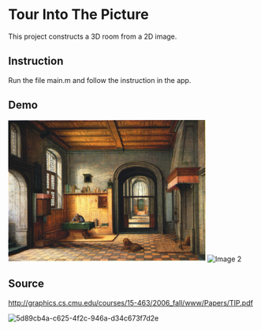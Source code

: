 # Tour Into The Picture
This project constructs a 3D room from a 2D image.
## Instruction
Run the file main.m and follow the instruction in the app.
## Demo
<p align="left">
  <img src="./images/oil-painting.png" alt="Image 1" width="400"/>
  <img src="./animation/animation.gif" alt="Image 2" width="360"/>
</p>

## Source

http://graphics.cs.cmu.edu/courses/15-463/2006_fall/www/Papers/TIP.pdf

![5d89cb4a-c625-4f2c-946a-d34c673f7d2e](https://github.com/user-attachments/assets/d7d42797-813d-4b6a-9f92-c3e8f79416f2)
